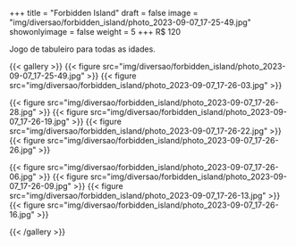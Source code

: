 +++
title = "Forbidden Island"
draft = false
image = "img/diversao/forbidden_island/photo_2023-09-07_17-25-49.jpg"
showonlyimage = false
weight = 5
+++
<span class="price">R$ 120</span>

Jogo de tabuleiro para todas as idades.
<!--more-->

{{< gallery >}}
{{< figure src="img/diversao/forbidden_island/photo_2023-09-07_17-25-49.jpg" >}}
{{< figure src="img/diversao/forbidden_island/photo_2023-09-07_17-26-03.jpg" >}}

{{< figure src="img/diversao/forbidden_island/photo_2023-09-07_17-26-28.jpg" >}}
{{< figure src="img/diversao/forbidden_island/photo_2023-09-07_17-26-19.jpg" >}}
{{< figure src="img/diversao/forbidden_island/photo_2023-09-07_17-26-22.jpg" >}}
{{< figure src="img/diversao/forbidden_island/photo_2023-09-07_17-26-26.jpg" >}}

{{< figure src="img/diversao/forbidden_island/photo_2023-09-07_17-26-06.jpg" >}}
{{< figure src="img/diversao/forbidden_island/photo_2023-09-07_17-26-09.jpg" >}}
{{< figure src="img/diversao/forbidden_island/photo_2023-09-07_17-26-13.jpg" >}}
{{< figure src="img/diversao/forbidden_island/photo_2023-09-07_17-26-16.jpg" >}}

{{< /gallery >}}